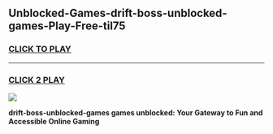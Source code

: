 
## Unblocked-Games-drift-boss-unblocked-games-Play-Free-til75
<h3>
<a href="https://premium76.site?title=drift-boss-unblocked-games&ref=22A">CLICK TO PLAY</a></h3>
<hr>

<h3>
<a href="https://premium76.site?title=drift-boss-unblocked-games&ref=22A">CLICK 2 PLAY</a>
  
</h3>

<a href="https://premium76.site?title=drift-boss-unblocked-games&ref=22A"><img src="https://clearcache.store/games.png"></a>


**drift-boss-unblocked-games games unblocked: Your Gateway to Fun and Accessible Online Gaming**
